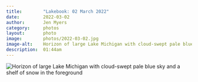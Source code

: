 ```yaml
---
title:        "Lakebook: 02 March 2022"
date:         2022-03-02
author:       Jen Myers
category:     photos
layout:       photo
image:        photos/2022-03-02.jpg
image-alt:    Horizon of large Lake Michigan with cloud-swept pale blue sky and a shelf of snow in the foreground
description:  01:44am
---
```


<div><img alt="Horizon of large Lake Michigan with cloud-swept pale blue sky and a shelf of snow in the foreground" src="{{ site.baseurl }}/images/photos/2022-03-02.jpg" /></div>

